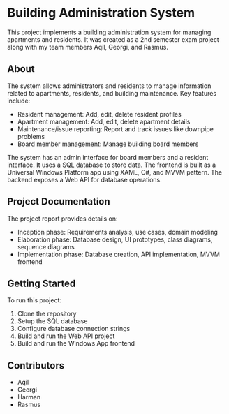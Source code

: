 # Building Administration System

This project implements a building administration system for managing apartments and residents. It was created as a 2nd semester exam project along with my team members Aqil, Georgi, and Rasmus.

## About
The system allows administrators and residents to manage information related to apartments, residents, and building maintenance. Key features include:

- Resident management: Add, edit, delete resident profiles
- Apartment management: Add, edit, delete apartment details 
- Maintenance/issue reporting: Report and track issues like downpipe problems
- Board member management: Manage building board members

The system has an admin interface for board members and a resident interface. It uses a SQL database to store data. The frontend is built as a Universal Windows Platform app using XAML, C#, and MVVM pattern. The backend exposes a Web API for database operations.

## Project Documentation

The project report provides details on:

- Inception phase: Requirements analysis, use cases, domain modeling
- Elaboration phase: Database design, UI prototypes, class diagrams, sequence diagrams
- Implementation phase: Database creation, API implementation, MVVM frontend 

## Getting Started

To run this project:

1. Clone the repository
2. Setup the SQL database
3. Configure database connection strings
4. Build and run the Web API project
5. Build and run the Windows App frontend

## Contributors

- Aqil 
- Georgi
- Harman
- Rasmus
